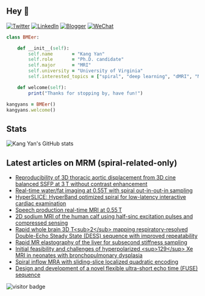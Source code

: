 ## Hey 👋
[![Twitter](https://img.shields.io/badge/Twitter-%231DA1F2.svg?style=for-the-badge&logo=Twitter&logoColor=white)](https://twitter.com/KangY01)
[![LinkedIn](https://img.shields.io/badge/linkedin-%230077B5.svg?style=for-the-badge&logo=linkedin&logoColor=white)](https://www.linkedin.com/in/kyanyan/)
[![Blogger](https://img.shields.io/badge/Blogger-FF5722?style=for-the-badge&logo=blogger&logoColor=white)](https://kyanx.blogspot.com/)
[![WeChat](https://img.shields.io/badge/WeChat-07C160?style=for-the-badge&logo=wechat&logoColor=white)](wechat.jpg)

```ruby
class BMEer:

    def __init__(self):
        self.name       = "Kang Yan"
        self.role       = "Ph.D. candidate"
        self.major      = "MRI"
        self.university = "University of Virginia"
        self.interested_topics = ["spiral", "deep learning", "dMRI", "MRgFUS"]

    def welcome(self):
        print("Thanks for stopping by, have fun!")

kangyans = BMEer()
kangyans.welcome()
```

## Stats

![Kang Yan's GitHub stats](https://github-readme-stats.vercel.app/api?username=kangyans&show_icons=true&theme=radical)

## Latest articles on MRM (spiral-related-only)

<!-- BLOG-POST-LIST:START -->
- [Reproducibility of 3D thoracic aortic displacement from 3D cine balanced SSFP at 3 T without contrast enhancement](https://pubmed.ncbi.nlm.nih.gov/37831612/?utm_source=Other&utm_medium=rss&utm_campaign=pubmed-2&utm_content=1d9iTY4hH_PwaJkMYq0tNab8LUPdXI2CHFgZgCJ6BmQf0gZEah&fc=20231019120313&ff=20231121071839&v=2.17.9.post6+86293ac)
- [Real-time water/fat imaging at 0.55T with spiral out-in-out-in sampling](https://pubmed.ncbi.nlm.nih.gov/37815020/?utm_source=Other&utm_medium=rss&utm_campaign=pubmed-2&utm_content=1d9iTY4hH_PwaJkMYq0tNab8LUPdXI2CHFgZgCJ6BmQf0gZEah&fc=20231019120313&ff=20231121071839&v=2.17.9.post6+86293ac)
- [HyperSLICE: HyperBand optimized spiral for low-latency interactive cardiac examination](https://pubmed.ncbi.nlm.nih.gov/37799087/?utm_source=Other&utm_medium=rss&utm_campaign=pubmed-2&utm_content=1d9iTY4hH_PwaJkMYq0tNab8LUPdXI2CHFgZgCJ6BmQf0gZEah&fc=20231019120313&ff=20231121071839&v=2.17.9.post6+86293ac)
- [Speech production real-time MRI at 0.55 T](https://pubmed.ncbi.nlm.nih.gov/37799039/?utm_source=Other&utm_medium=rss&utm_campaign=pubmed-2&utm_content=1d9iTY4hH_PwaJkMYq0tNab8LUPdXI2CHFgZgCJ6BmQf0gZEah&fc=20231019120313&ff=20231121071839&v=2.17.9.post6+86293ac)
- [2D sodium MRI of the human calf using half-sinc excitation pulses and compressed sensing](https://pubmed.ncbi.nlm.nih.gov/37799019/?utm_source=Other&utm_medium=rss&utm_campaign=pubmed-2&utm_content=1d9iTY4hH_PwaJkMYq0tNab8LUPdXI2CHFgZgCJ6BmQf0gZEah&fc=20231019120313&ff=20231121071839&v=2.17.9.post6+86293ac)
- [Rapid whole brain 3D T&lt;sub&gt;2&lt;/sub&gt; mapping respiratory-resolved Double-Echo Steady State &lpar;DESS&rpar; sequence with improved repeatability](https://pubmed.ncbi.nlm.nih.gov/37794821/?utm_source=Other&utm_medium=rss&utm_campaign=pubmed-2&utm_content=1d9iTY4hH_PwaJkMYq0tNab8LUPdXI2CHFgZgCJ6BmQf0gZEah&fc=20231019120313&ff=20231121071839&v=2.17.9.post6+86293ac)
- [Rapid MR elastography of the liver for subsecond stiffness sampling](https://pubmed.ncbi.nlm.nih.gov/37705467/?utm_source=Other&utm_medium=rss&utm_campaign=pubmed-2&utm_content=1d9iTY4hH_PwaJkMYq0tNab8LUPdXI2CHFgZgCJ6BmQf0gZEah&fc=20231019120313&ff=20231121071839&v=2.17.9.post6+86293ac)
- [Initial feasibility and challenges of hyperpolarized &lt;sup&gt;129&lt;/sup&gt; Xe MRI in neonates with bronchopulmonary dysplasia](https://pubmed.ncbi.nlm.nih.gov/37526031/?utm_source=Other&utm_medium=rss&utm_campaign=pubmed-2&utm_content=1d9iTY4hH_PwaJkMYq0tNab8LUPdXI2CHFgZgCJ6BmQf0gZEah&fc=20231019120313&ff=20231121071839&v=2.17.9.post6+86293ac)
- [Spiral inflow MRA with sliding-slice localized quadratic encoding](https://pubmed.ncbi.nlm.nih.gov/37415416/?utm_source=Other&utm_medium=rss&utm_campaign=pubmed-2&utm_content=1d9iTY4hH_PwaJkMYq0tNab8LUPdXI2CHFgZgCJ6BmQf0gZEah&fc=20231019120313&ff=20231121071839&v=2.17.9.post6+86293ac)
- [Design and development of a novel flexible ultra-short echo time &lpar;FUSE&rpar; sequence](https://pubmed.ncbi.nlm.nih.gov/37392415/?utm_source=Other&utm_medium=rss&utm_campaign=pubmed-2&utm_content=1d9iTY4hH_PwaJkMYq0tNab8LUPdXI2CHFgZgCJ6BmQf0gZEah&fc=20231019120313&ff=20231121071839&v=2.17.9.post6+86293ac)
<!-- BLOG-POST-LIST:END -->
<!---
## Keep Moving

<img src="run-mario.gif" width="53"><img src="run-mario.gif" width="56"><img src="run-mario.gif" width="59"><img src="run-mario.gif" width="62">
<img src="run-mario.gif" width="65"><img src="run-mario.gif" width="68"><img src="run-mario.gif" width="71"><img src="run-mario.gif" width="74">
<img src="run-mario.gif" width="77"><img src="run-mario.gif" width="80"><img src="run-mario.gif" width="83"><img src="run-mario.gif" width="86">

--->



![visitor badge](https://visitor-badge.laobi.icu/badge?page_id=kangyans.visitor-badge&right_text=MyPageVisitors)
<!---
## Trophies 

[![trophy](https://github-profile-trophy.vercel.app/?username=kangyans&theme=onedark)](https://github.com/kangyans/github-profile-trophy)
-->






